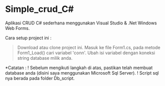 # Simple_crud_C#
Aplikasi CRUD C# sederhana menggunakan Visual Studio & .Net Windows Web Forms.

Cara setup project ini :
> Download atau clone project ini.
> Masuk ke file Form1.cs, pada metode Form1_Load() cari variabel 'conn'.
> Ubah isi variabel dengan koneksi string database milik anda.

*Catatan : 
! Sebelum mengikuti langkah di atas, pastikan telah membuat database anda (disini saya menggunakan Microsoft Sql Server).
! Script sql nya berada pada folder Db_script.
